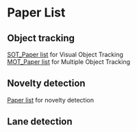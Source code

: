 # Paper List
## Object tracking
[SOT_Paper list](./Object_tracking/SOT_PaperList.md) for Visual Object Tracking  
[MOT_Paper list](./Object_tracking/MOT_PaperList.md) for Multiple Object Tracking
## Novelty detection
[Paper list](./Novelty_detection/PaperList.md) for novelty detection
## Lane detection
